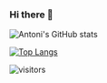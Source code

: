 ### Hi there 👋

<!--
**MercyMePlz/MercyMePlz** is a ✨ _special_ ✨ repository because its `README.md` (this file) appears on your GitHub profile.

Here are some ideas to get you started:

- 🔭 I’m currently working on ...
- 🌱 I’m currently learning ...
- 👯 I’m looking to collaborate on ...
- 🤔 I’m looking for help with ...
- 💬 Ask me about ...
- 📫 How to reach me: ...
- 😄 Pronouns: ...
- ⚡ Fun fact: ...
-->

![Antoni's GitHub stats](https://github-readme-stats.vercel.app/api?username=MercyMePlz&show_icons=true&theme=dracula)

[![Top Langs](https://github-readme-stats.vercel.app/api/top-langs/?username=MercyMePlz&layout=compact&theme=dracula)](https://github.com/anuraghazra/github-readme-stats)

![visitors](https://visitor-badge.laobi.icu/badge?page_id=MercyMePlz.MercyMePlz)
